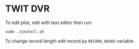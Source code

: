 TWIT DVR
========

To edit plist, edit with text editor then run:

```
sudo ./install.sh
```

To change record length edit record.py `RECORD_HOURS` variable.
